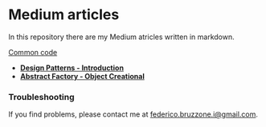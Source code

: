 # Medium articles

In this repository there are my Medium atricles written in markdown.

[Common code](https://github.com/FedericoBruzzone/medium/tree/main/commoncode)

- [**Design Patterns - Introduction**](https://github.com/FedericoBruzzone/medium/tree/main/Design%20Patterns%20%E2%80%8A-%E2%80%8A%20Introduction) 
- [**Abstract Factory - Object Creational**](https://github.com/FedericoBruzzone/medium/tree/main/Abstract%20Factory%20-%20Object%20Creational)



### Troubleshooting
If you find problems, please contact me at federico.bruzzone.i@gmail.com.

